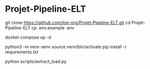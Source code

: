 # Projet-Pipeline-ELT

git clone https://github.com/ton-org/Projet-Pipeline-ELT.git
cd Projet-Pipeline-ELT
cp .env.example .env

docker compose up -d


python3 -m venv venv
source venv/bin/activate
pip install -r requirements.txt


python scripts/extract_load.py
